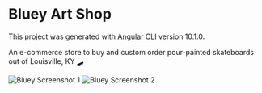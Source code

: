 # Bluey Art Shop

This project was generated with [Angular CLI](https://github.com/angular/angular-cli) version 10.1.0.

An e-commerce store to buy and custom order pour-painted skateboards out of Louisville, KY 🛹

![Bluey Screenshot 1]("bluey_1.png")
![Bluey Screenshot 2]("bluey_2.png")
